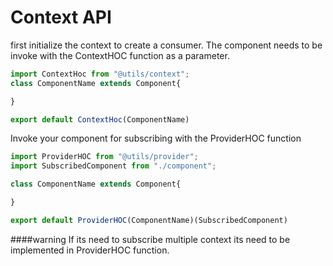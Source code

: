 # Context API

first initialize the context to create a consumer. The component needs to be invoke with the ContextHOC function as a parameter. 

```javascript
import ContextHoc from "@utils/context";
class ComponentName extends Component{

}

export default ContextHoc(ComponentName)
```

Invoke your component for subscribing with the ProviderHOC function

```javascript
import ProviderHOC from "@utils/provider";
import SubscribedComponent from "./component";

class ComponentName extends Component{

}

export default ProviderHOC(ComponentName)(SubscribedComponent)
```

####warning
If its need to subscribe multiple context its need to be implemented in ProviderHOC function.